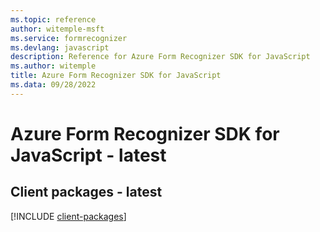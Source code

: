 ```yaml
---
ms.topic: reference
author: witemple-msft
ms.service: formrecognizer
ms.devlang: javascript
description: Reference for Azure Form Recognizer SDK for JavaScript
ms.author: witemple
title: Azure Form Recognizer SDK for JavaScript
ms.data: 09/28/2022
---
```

# Azure Form Recognizer SDK for JavaScript - latest

## Client packages - latest
[!INCLUDE [client-packages](form-recognizer-client-index.md)]